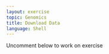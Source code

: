```yaml
---
layout: exercise
topic: Genomics
title: Download Data
language: Shell
---
```

Uncomment below to work on exercise

<!--

What is the Basecall accuracy of a single nucleotide with a PHRED score of "35"?

What is the base call accuracy of a single nucleotide with a fastq score (line 4) of "E"?

Log into the Cowboy Supercomputer using Putty or your terminal program. If you need a refresher on this the High Performance Computing Center has [a tutorial:](https://hpcc.okstate.edu/content/logging-cowboy)

Click the following link to [download the data for your assembly and lessons]({{ site.baseurl }}/data/mcbios.zip)

Upload a copy of all the data into your `/scratch/username` directory using WinSCP or Filezilla.
Go back to your terminal and unzip the data on Cowboy.
~~~
$ cd /scratch/username
$ unzip mcbios.zip
$ cd mcbios/
$ ls
  abyss data  results soap velvet 
~~~

-->
